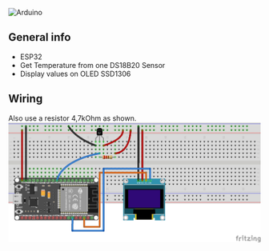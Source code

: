 ![Arduino](https://img.shields.io/badge/Arduino-00979D?style=for-the-badge&logo=Arduino&logoColor=white)

## General info 

* ESP32
* Get Temperature from one DS18B20 Sensor
* Display values on OLED SSD1306

## Wiring
Also use a resistor 4,7kOhm as shown.
![Wiring](https://github.com/pixelEDI/Sensors/blob/b4e74a2f1104e343e55d7a5ec2e3bc1baddad1a2/03_DS18B20/01_DS18B20%20-%20wiring.jpg)
